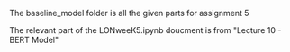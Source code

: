 The baseline_model folder is all the given parts for assignment 5

The relevant part of the LONweeK5.ipynb doucment is from "Lecture 10 - BERT Model"
